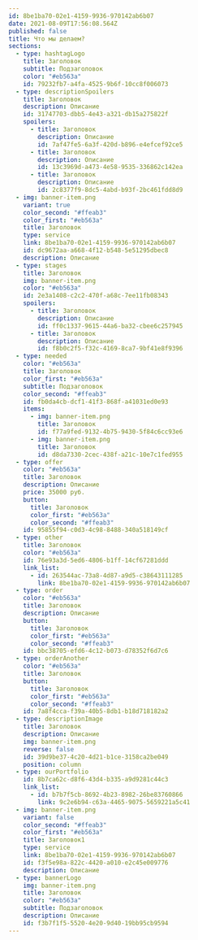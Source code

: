```yaml
---
id: 8be1ba70-02e1-4159-9936-970142ab6b07
date: 2021-08-09T17:56:08.564Z
published: false
title: Что мы делаем?
sections:
  - type: hashtagLogo
    title: Заголовок
    subtitle: Подзаголовок
    color: "#eb563a"
    id: 79232fb7-a4fa-4525-9b6f-10cc8f006073
  - type: descriptionSpoilers
    title: Заголовок
    description: Описание
    id: 31747703-dbb5-4e43-a321-db15a275822f
    spoilers:
      - title: Заголовок
        description: Описание
        id: 7af47fe5-6a3f-420d-b896-e4efcef92ce5
      - title: Заголовок
        description: Описание
        id: 13c3969d-a473-4e58-9535-336862c142ea
      - title: Заголовок
        description: Описание
        id: 2c8377f9-8dc5-4abd-b93f-2bc461fdd8d9
  - img: banner-item.png
    variant: true
    color_second: "#ffeab3"
    color_first: "#eb563a"
    title: Заголовок
    type: service
    link: 8be1ba70-02e1-4159-9936-970142ab6b07
    id: dc9672aa-a668-4f12-b548-5e51295dbec8
    description: Описание
  - type: stages
    title: Заголовок
    img: banner-item.png
    color: "#eb563a"
    id: 2e3a1408-c2c2-470f-a68c-7ee11fb08343
    spoilers:
      - title: Заголовок
        description: Описание
        id: ff0c1337-9615-44a6-ba32-cbee6c257945
      - title: Заголовок
        description: Описание
        id: f8b0c2f5-f32c-4169-8ca7-9bf41e8f9396
  - type: needed
    color: "#eb563a"
    title: Заголовок
    color_first: "#eb563a"
    subtitle: Подзаголовок
    color_second: "#ffeab3"
    id: fb0da4cb-dcf1-41f3-868f-a41031ed0e93
    items:
      - img: banner-item.png
        title: Заголовок
        id: f77a9fed-9132-4b75-9430-5f84c6cc93e6
      - img: banner-item.png
        title: Заголовок
        id: d8da7330-2cec-438f-a21c-10e7c1fed955
  - type: offer
    color: "#eb563a"
    title: Заголовок
    description: Описание
    price: 35000 руб.
    button:
      title: Заголовок
      color_first: "#eb563a"
      color_second: "#ffeab3"
    id: 95855f94-c0d3-4c98-8488-340a518149cf
  - type: other
    title: Заголовок
    color: "#eb563a"
    id: 76e93a3d-5ed6-4806-b1ff-14cf67281ddd
    link_list:
      - id: 263544ac-73a8-4d87-a9d5-c38643111285
        link: 8be1ba70-02e1-4159-9936-970142ab6b07
  - type: order
    color: "#eb563a"
    title: Заголовок
    description: Описание
    button:
      title: Заголовок
      color_first: "#eb563a"
      color_second: "#ffeab3"
    id: bbc38705-efd6-4c12-b073-d78352f6d7c6
  - type: orderAnother
    color: "#eb563a"
    title: Заголовок
    button:
      title: Заголовок
      color_first: "#eb563a"
      color_second: "#ffeab3"
    id: 7a8f4cca-f39a-40b5-8db1-b18d718182a2
  - type: descriptionImage
    title: Заголовок
    description: Описание
    img: banner-item.png
    reverse: false
    id: 39d9be37-4c20-4d21-b1ce-3158ca2be049
    position: column
  - type: ourPortfolio
    id: 8b7ca62c-d8f6-43d4-b335-a9d9281c44c3
    link_list:
      - id: b7b7f5cb-8692-4b23-8982-26be83760866
        link: 9c2e6b94-c63a-4465-9075-5659221a5c41
  - img: banner-item.png
    variant: false
    color_second: "#ffeab3"
    color_first: "#eb563a"
    title: Заголовок1
    type: service
    link: 8be1ba70-02e1-4159-9936-970142ab6b07
    id: f3f5e98a-822c-4420-a010-e2c45e009776
    description: Описание
  - type: bannerLogo
    img: banner-item.png
    title: Заголовок
    color: "#eb563a"
    subtitle: Подзаголовок
    description: Описание
    id: f3b7f1f5-5520-4e20-9d40-19bb95cb9594
---
```

